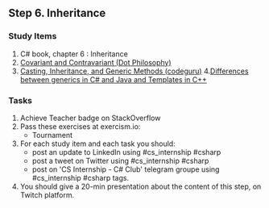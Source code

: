 ## Step 6. Inheritance

### Study Items

 1. C# book, chapter 6 : Inheritance
 2. [Covariant and Contravariant (Dot Philosophy)](http://mehrandvd.me/2016/06/18/covariant-and-contravariant/)
 3. [Casting, Inheritance, and Generic Methods (codeguru)](https://www.codeguru.com/csharp/sample_chapter/article.php/c11717/C-Generics-Part-34-Casting-Inheritance-and-Generic-Methods.htm)
 4.[Differences between generics in C# and Java and Templates in C++](https://stackoverflow.com/questions/31693/what-are-the-differences-between-generics-in-c-sharp-and-java-and-templates-i)

### Tasks

 1. Achieve Teacher badge on StackOverflow
 2. Pass these exercises at exercism.io:
    - Tournament
 3. For each study item and each task you should:  
    - post an update to LinkedIn using #cs_internship #csharp  
    - post a tweet on Twitter using #cs_internship #csharp
    - post on 'CS Internship - C# Club' telegram groupe using #cs_internship #csharp tags.
 4. You should give a 20-min presentation about the content of this step, on Twitch platform.

